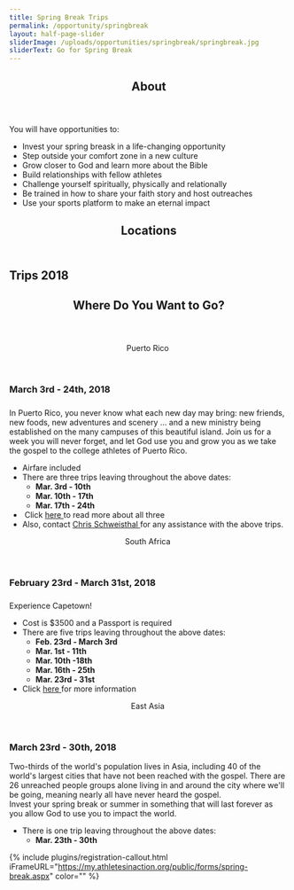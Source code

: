 ```yaml
---
title: Spring Break Trips
permalink: /opportunity/springbreak
layout: half-page-slider
sliderImage: /uploads/opportunities/springbreak/springbreak.jpg
sliderText: Go for Spring Break
---
```


<div class="row">
<div class=" span-12 cell" id="about">
<section class="section" id="about"><header class="section-header container text-center">
<h2 class="section-title first-color" data-title="About">About</h2>
</header></section>
</div></div>
<div class="row">
<div class=" span-12 cell">
<div class="container"><div style="text-align: center;">
<p style="text-align: left;">You will have opportunities to:</p>
<ul class="list-style list-disc" style="text-align: left;">
<li>Invest your spring breask in a life-changing opportunity</li>
<li>Step outside your comfort zone in a new culture</li>
<li>Grow closer to God and learn more about the Bible</li>
<li>Build relationships with fellow athletes</li>
<li>Challenge yourself spiritually, physically and relationally</li>
<li>Be trained in how to share your faith story and host outreaches</li>
<li>Use your sports platform to make an eternal impact</li>
</ul>
<p style="text-align: left;"></p>
<div></div>
</div>
</div></div></div>
<div class="row">
<div class=" span-12 cell" id="locations">
<header class="section-header container text-center">
<h2 class="section-title first-color" data-title="Locations">Locations</h2>
</header>
</div></div>
<div class="row">
<div class=" span-12 cell">
<h2 class="title text-center mb30"><span class="light first-color">Trips</span> 2018</h2>

<div class="container"><header class="title-block text-center mb50">
<h2 class="title-border custom text-uppercase text-center mb20">Where Do You Want to Go?</h2>
</header>
<div class="row">
<div class="col-sm-4">
<div class="pricing-table flat"><header>
<div class="price">Puerto Rico&nbsp;</div>
</header>
<h3>March 3rd - 24th, 2018</h3>
<h5></h5>
<p class="pricing-desc">In Puerto Rico, you never know what each new day may bring: new friends, new foods, new adventures and scenery … and a new ministry being established on the many campuses of this beautiful island. Join us for a week you will never forget, and let God use you and grow you as we take the gospel to the college athletes of Puerto Rico.</p>
<ul class="pricing-list">
<li><i class="icon-check"></i>Airfare included</li>
<li>There are three trips leaving throughout the above dates:
<ul>
<li><strong>Mar. 3rd - 10th&nbsp;</strong></li>
<li><strong>Mar. 10th - 17th</strong></li>
<li><strong>Mar. 17th - 24th&nbsp;</strong></li>
</ul>
</li>
<li>&nbsp;Click <a href="http://goaia.org/partnership">here </a> to read more about all three</li>
<li>Also, contact <a href="https://mail.google.com/mail/?view=cm&amp;fs=1&amp;tf=1&amp;to=chris.schweisthal@athletesinaction.org" target="_blank"> Chris Schweisthal </a> for any assistance with the above trips.</li>
</ul>
</div>
<!-- End .pricing-table --></div>
<!-- End .col-md-4 -->
<div class="col-sm-4">
<div class="pricing-table flat"><header>
<div class="price">South Africa&nbsp;</div>
</header>
<h3>February 23rd - March 31st, 2018</h3>
<h5><em> </em></h5>
<p class="pricing-desc">Experience Capetown!</p>
<ul class="pricing-list">
<li><i class="icon-check"></i>Cost is $3500 and a Passport is required</li>
<li>There are five trips leaving throughout the above dates:
<ul>
<li><strong>Feb. 23rd - March 3rd</strong></li>
<li><strong>Mar. 1st - 11th</strong></li>
<li><strong>Mar. 10th -18th</strong></li>
<li><strong>Mar. 16th - 25th</strong></li>
<li><strong>Mar. 23rd - 31st</strong></li>
</ul>
</li>
<li>Click <a href="http://goaia.org/partnership">here </a> for more information&nbsp;</li>
</ul>
</div>
<!-- End .pricing-table --></div>
<!-- End .col-md-4 -->
<div class="col-sm-4">
<div class="pricing-table flat"><header>
<div class="price">East Asia&nbsp;</div>
</header>
<h3>March 23rd - 30th, 2018</h3>
<p class="pricing-desc">Two-thirds of the world's population lives in Asia, including 40 of the world's largest cities that have not been reached with the gospel. There are 26 unreached people groups alone living in and around the city where we'll be going, meaning nearly all have never heard the gospel. <br> Invest your spring break or summer in something that will last forever as you allow God to use you to impact the world.</p>
<ul class="pricing-list">
<li>There is one trip leaving throughout the above dates:
<ul>
<li><strong>Mar. 23th - 30th</strong></li>
</ul>
</li>
</ul>
</div>
<!-- End .pricing-table --></div>
<!-- End .col-md-4 --></div>
</div></div></div>

{% include plugins/registration-callout.html iFrameURL="https://my.athletesinaction.org/public/forms/spring-break.aspx" color="" %}
